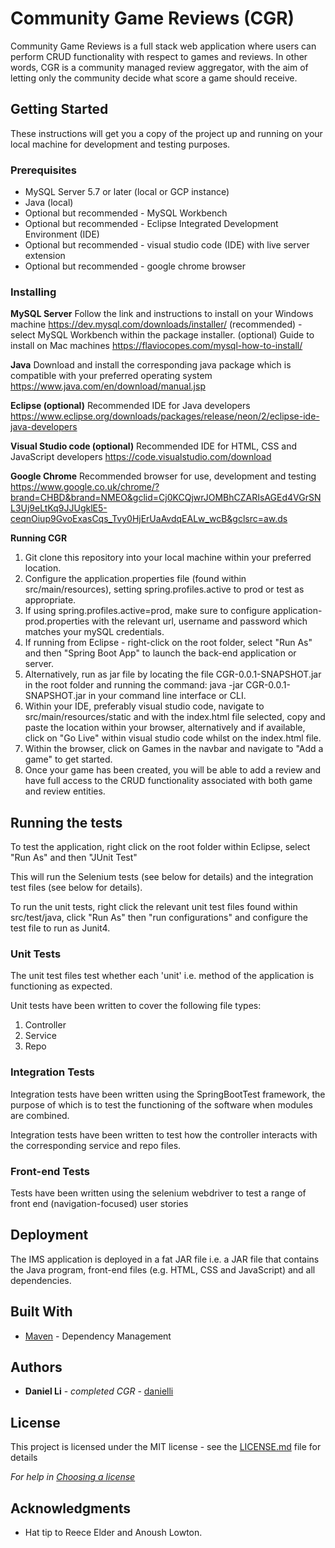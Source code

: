 # Community Game Reviews (CGR)
Community Game Reviews is a full stack web application where users can perform CRUD functionality with respect to games and reviews. In other words, CGR is a community managed review aggregator, with the aim of letting only the community decide what score a game should receive. 

## Getting Started

These instructions will get you a copy of the project up and running on your local machine for development and testing purposes. 

### Prerequisites

* MySQL Server 5.7 or later (local or GCP instance)
* Java (local)
* Optional but recommended - MySQL Workbench
* Optional but recommended - Eclipse Integrated Development Environment (IDE) 
* Optional but recommended - visual studio code (IDE) with live server extension
* Optional but recommended - google chrome browser 

### Installing

**MySQL Server**
Follow the link and instructions to install on your Windows machine https://dev.mysql.com/downloads/installer/
(recommended) - select MySQL Workbench within the package installer. 
(optional) Guide to install on Mac machines https://flaviocopes.com/mysql-how-to-install/

**Java**
Download and install the corresponding java package which is compatible with your preferred operating system https://www.java.com/en/download/manual.jsp

**Eclipse (optional)**
Recommended IDE for Java developers https://www.eclipse.org/downloads/packages/release/neon/2/eclipse-ide-java-developers

**Visual Studio code (optional)**
Recommended IDE for HTML, CSS and JavaScript developers https://code.visualstudio.com/download

**Google Chrome**
Recommended browser for use, development and testing https://www.google.co.uk/chrome/?brand=CHBD&brand=NMEO&gclid=Cj0KCQjwrJOMBhCZARIsAGEd4VGrSNL3Uj9eLtKq9JJUgklE5-ceqnOiup9GvoExasCqs_Tvy0HjErUaAvdqEALw_wcB&gclsrc=aw.ds

**Running CGR**
1. Git clone this repository into your local machine within your preferred location.
2. Configure the application.properties file (found within src/main/resources), setting spring.profiles.active to prod or test as appropriate.  
3. If using spring.profiles.active=prod, make sure to configure application-prod.properties with the relevant url, username and password which matches your mySQL credentials.
4. If running from Eclipse - right-click on the root folder, select "Run As" and then "Spring Boot App" to launch the back-end application or server. 
5. Alternatively, run as jar file by locating the file CGR-0.0.1-SNAPSHOT.jar in the root folder and running the command: java -jar CGR-0.0.1-SNAPSHOT.jar in your command line interface or CLI. 
6. Within your IDE, preferably visual studio code, navigate to src/main/resources/static and with the index.html file selected, copy and paste the location within your browser, alternatively and if available, click on "Go Live" within visual studio code whilst on the index.html file.    
7. Within the browser, click on Games in the navbar and navigate to "Add a game" to get started. 
8. Once your game has been created, you will be able to add a review and have full access to the CRUD functionality associated with both game and review entities.   

## Running the tests

To test the application, right click on the root folder within Eclipse, select "Run As" and then "JUnit Test"

This will run the Selenium tests (see below for details) and the integration test files (see below for details).

To run the unit tests, right click the relevant unit test files found within src/test/java, click "Run As" then "run configurations" and configure the test file to run as Junit4. 

### Unit Tests 

The unit test files test whether each 'unit' i.e. method of the application is functioning as expected.

Unit tests have been written to cover the following file types:
1. Controller
2. Service 
3. Repo

### Integration Tests 
Integration tests have been written using the SpringBootTest framework, the purpose of which is to test the functioning of the software when modules are combined.

Integration tests have been written to test how the controller interacts with the corresponding service and repo files.

### Front-end Tests 
Tests have been written using the selenium webdriver to test a range of front end (navigation-focused) user stories

## Deployment

The IMS application is deployed in a fat JAR file i.e. a JAR file that contains the Java program, front-end files (e.g. HTML, CSS and JavaScript) and all dependencies. 

## Built With

* [Maven](https://maven.apache.org/) - Dependency Management

## Authors

* **Daniel Li** - *completed CGR* - [danielli](https://github.com/DanLi14)

## License

This project is licensed under the MIT license - see the [LICENSE.md](LICENSE.md) file for details 

*For help in [Choosing a license](https://choosealicense.com/)*

## Acknowledgments

* Hat tip to Reece Elder and Anoush Lowton. 

